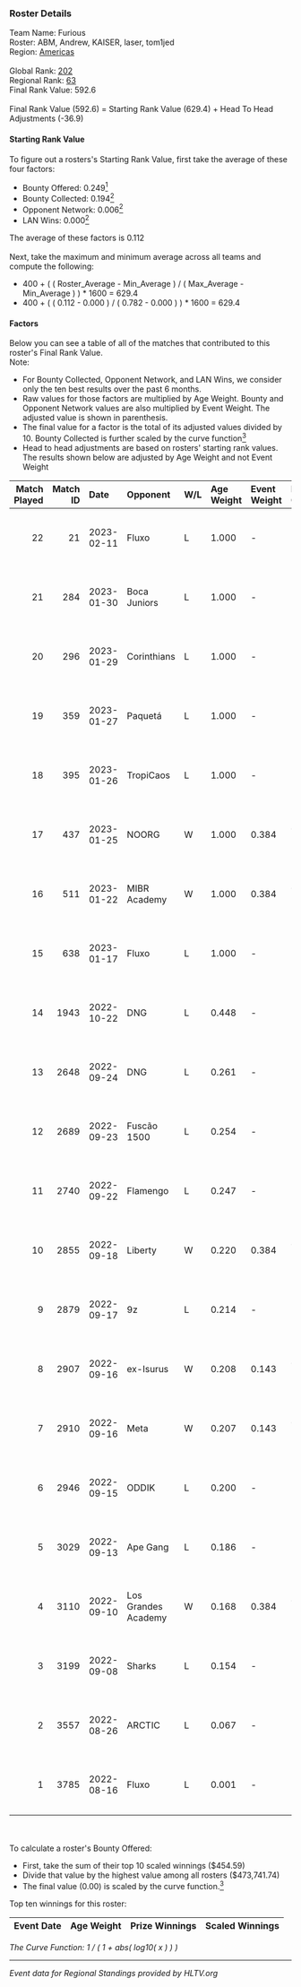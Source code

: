 ### Roster Details<br />
Team Name: Furious<br />
Roster: ABM, Andrew, KAISER, laser, tom1jed<br />
Region: [Americas]( ../standings_americas.md)<br />
<br />
Global Rank: [202](../standings_global.md)<br />
Regional Rank: [63]( ../standings_americas.md)<br />
Final Rank Value:  592.6<br />
<br />
Final Rank Value (592.6) = Starting Rank Value (629.4) + Head To Head Adjustments (-36.9)<br />

#### Starting Rank Value<br />
To figure out a rosters's Starting Rank Value, first take the average of these four factors:<br />
- Bounty Offered: 0.249[<sup>1</sup>](#table2)
- Bounty Collected: 0.194[<sup>2</sup>](#table1)
- Opponent Network: 0.006[<sup>2</sup>](#table1)
- LAN Wins: 0.000[<sup>2</sup>](#table1)

The average of these factors is 0.112<br />
<br />
Next, take the maximum and minimum average across all teams and compute the following:<br />
- 400 + ( ( Roster_Average - Min_Average ) / ( Max_Average - Min_Average ) ) * 1600 = 629.4
- 400 + ( ( 0.112 - 0.000 ) / ( 0.782 - 0.000 ) ) * 1600 = 629.4


#### Factors<br />
Below you can see a table of all of the matches that contributed to this roster's Final Rank Value.<br />
Note:<br />

- For Bounty Collected, Opponent Network, and LAN Wins, we consider only the ten best results over the past 6 months.
- Raw values for those factors are multiplied by Age Weight. Bounty and Opponent Network values are also multiplied by Event Weight. The adjusted value is shown in parenthesis.
- The final value for a factor is the total of its adjusted values divided by 10. Bounty Collected is further scaled by the curve function[<sup>3</sup>](#curveFunction)
- Head to head adjustments are based on rosters' starting rank values. The results shown below are adjusted by Age Weight and not Event Weight
<span id="table1"></span><br />


| Match Played | Match ID | Date       | Opponent            | W/L | Age Weight | Event Weight | Bounty Collected | Opponent Network | LAN Wins  | H2H Adj. | Roster                               |
| -: | -: | :- | :- | :- | :- | :- | :- | :- | :- | -: | :- |
|           22 |       21 | 2023-02-11 | Fluxo               | L   | 1.000      | -            | -                | -                | -         |    -3.59 | ABM, Andrew, KAISER, laser, tom1jed  |
|           21 |      284 | 2023-01-30 | Boca Juniors        | L   | 1.000      | -            | -                | -                | -         |   -11.93 | ABM, Andrew, KAISER, laser, tom1jed  |
|           20 |      296 | 2023-01-29 | Corinthians         | L   | 1.000      | -            | -                | -                | -         |    -8.66 | ABM, Andrew, KAISER, laser, tom1jed  |
|           19 |      359 | 2023-01-27 | Paquetá             | L   | 1.000      | -            | -                | -                | -         |   -10.25 | ABM, Andrew, laser, tom1jed, vlad    |
|           18 |      395 | 2023-01-26 | TropiCaos           | L   | 1.000      | -            | -                | -                | -         |   -11.27 | ABM, Andrew, KAISER, laser, tom1jed  |
|           17 |      437 | 2023-01-25 | NOORG               | W   | 1.000      | 0.384        | 0.000 (0.000)    | 0.041 (0.016)    | 0 (0.000) |    10.30 | ABM, Andrew, KAISER, laser, tom1jed  |
|           16 |      511 | 2023-01-22 | MIBR Academy        | W   | 1.000      | 0.384        | 0.000 (0.000)    | 0.056 (0.022)    | 0 (0.000) |    10.80 | ABM, Andrew, KAISER, laser, tom1jed  |
|           15 |      638 | 2023-01-17 | Fluxo               | L   | 1.000      | -            | -                | -                | -         |    -4.09 | ABM, Andrew, KAISER, laser, tom1jed  |
|           14 |     1943 | 2022-10-22 | DNG                 | L   | 0.448      | -            | -                | -                | -         |    -4.75 | ABM, Andrew, KAISER, laser, peqexino |
|           13 |     2648 | 2022-09-24 | DNG                 | L   | 0.261      | -            | -                | -                | -         |    -2.79 | ABM, KAISER, laser, nch, peqexino    |
|           12 |     2689 | 2022-09-23 | Fuscão 1500         | L   | 0.254      | -            | -                | -                | -         |    -2.48 | ABM, KAISER, laser, nch, peqexino    |
|           11 |     2740 | 2022-09-22 | Flamengo            | L   | 0.247      | -            | -                | -                | -         |    -3.36 | ABM, Andrew, KAISER, laser, peqexino |
|           10 |     2855 | 2022-09-18 | Liberty             | W   | 0.220      | 0.384        | 0.000 (0.000)    | 0.053 (0.005)    | 0 (0.000) |     3.05 | ABM, Andrew, KAISER, laser, peqexino |
|            9 |     2879 | 2022-09-17 | 9z                  | L   | 0.214      | -            | -                | -                | -         |    -1.24 | ABM, Andrew, KAISER, laser, peqexino |
|            8 |     2907 | 2022-09-16 | ex-Isurus           | W   | 0.208      | 0.143        | 0.013 (0.000)    | 0.171 (0.005)    | 0 (0.000) |     5.12 | ABM, Andrew, KAISER, laser, peqexino |
|            7 |     2910 | 2022-09-16 | Meta                | W   | 0.207      | 0.143        | 0.010 (0.000)    | 0.302 (0.009)    | 0 (0.000) |     4.59 | ABM, Andrew, KAISER, laser, peqexino |
|            6 |     2946 | 2022-09-15 | ODDIK               | L   | 0.200      | -            | -                | -                | -         |    -2.00 | ABM, Andrew, KAISER, laser, peqexino |
|            5 |     3029 | 2022-09-13 | Ape Gang            | L   | 0.186      | -            | -                | -                | -         |    -3.55 | ABM, Andrew, KAISER, laser, peqexino |
|            4 |     3110 | 2022-09-10 | Los Grandes Academy | W   | 0.168      | 0.384        | 0.000 (0.000)    | 0.007 (0.000)    | 0 (0.000) |     1.15 | ABM, Andrew, KAISER, laser, peqexino |
|            3 |     3199 | 2022-09-08 | Sharks              | L   | 0.154      | -            | -                | -                | -         |    -1.50 | ABM, Andrew, KAISER, laser, peqexino |
|            2 |     3557 | 2022-08-26 | ARCTIC              | L   | 0.067      | -            | -                | -                | -         |    -0.43 | ABM, Andrew, KAISER, laser, peqexino |
|            1 |     3785 | 2022-08-16 | Fluxo               | L   | 0.001      | -            | -                | -                | -         |    -0.01 | ABM, Andrew, KAISER, laser, peqexino |

<br />
<span id="table2"></span><br />
To calculate a roster's Bounty Offered:<br />

- First, take the sum of their top 10 scaled winnings ($454.59)
- Divide that value by the highest value among all rosters ($473,741.74)
- The final value (0.00) is scaled by the curve function.[<sup>3</sup>](#curveFunction)

Top ten winnings for this roster:<br />

| Event Date | Age Weight | Prize Winnings | Scaled Winnings |
| :- | -: | :- | :- |


<span id="curveFunction"></span>_The Curve Function: 1 / ( 1 + abs( log10( x ) ) )_<br />

---
_Event data for Regional Standings provided by HLTV.org_<br />
